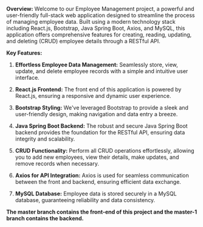 **Overview:**
Welcome to our Employee Management project, a powerful and user-friendly full-stack web application designed to streamline the process of managing employee data. Built using a modern technology stack including React.js, Bootstrap, Java Spring Boot, Axios, and MySQL, this application offers comprehensive features for creating, reading, updating, and deleting (CRUD) employee details through a RESTful API.

**Key Features:**

1. **Effortless Employee Data Management:** Seamlessly store, view, update, and delete employee records with a simple and intuitive user interface.

2. **React.js Frontend:** The front end of this application is powered by React.js, ensuring a responsive and dynamic user experience.

3. **Bootstrap Styling:** We've leveraged Bootstrap to provide a sleek and user-friendly design, making navigation and data entry a breeze.

4. **Java Spring Boot Backend:** The robust and secure Java Spring Boot backend provides the foundation for the RESTful API, ensuring data integrity and scalability.

5. **CRUD Functionality:** Perform all CRUD operations effortlessly, allowing you to add new employees, view their details, make updates, and remove records when necessary.

6. **Axios for API Integration:** Axios is used for seamless communication between the front and backend, ensuring efficient data exchange.

7. **MySQL Database:** Employee data is stored securely in a MySQL database, guaranteeing reliability and data consistency.

**The master branch contains the front-end of this project and the master-1 branch contains the backend.**





